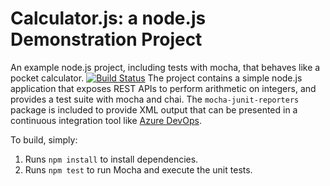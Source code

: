 Calculator.js: a node.js Demonstration Project
==============================================
An example node.js project, including tests with mocha, that behaves like
a pocket calculator.
[![Build Status](https://dev.azure.com/rajatazure3/Integrating%20External%20Source%20Control%20with%20Azure%20Pipelines/_apis/build/status/rajatazure3.calculator?branchName=master)](https://dev.azure.com/rajatazure3/Integrating%20External%20Source%20Control%20with%20Azure%20Pipelines/_build/latest?definitionId=8&branchName=master)
The project contains a simple node.js application that exposes REST APIs
to perform arithmetic on integers, and provides a test suite with mocha
and chai.  The `mocha-junit-reporters` package is included to provide XML
output that can be presented in a continuous integration tool like
[Azure DevOps](https://azure.com/devops).

To build, simply:

1. Runs `npm install` to install dependencies.
2. Runs `npm test` to run Mocha and execute the unit tests.

